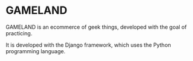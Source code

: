 <h1>GAMELAND</h1>

<p>GAMELAND is an ecommerce of geek things, developed with the goal of practicing.

It is developed with the Django framework, which uses the Python programming language.</p>
